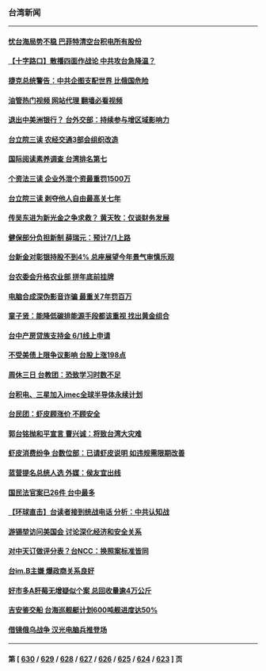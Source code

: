 ### 台湾新闻
---
#### [忧台海局势不稳 巴菲特清空台积电所有股份](../../pages/ncid1349361/n13998249.md?05170445) 
#### [【十字路口】散播四面作战论 中共攻台急降温？](../../pages/ncid1349361/n13998217.md?05170445) 
#### [捷克总统警告：中共企图支配世界 比俄国危险](../../pages/ncid1349361/n13998193.md?05170445) 
#### [油管热门视频 网站代理 翻墙必看视频](http://138.2.39.72:81/youtube.html?epic-marker?05170445)
#### [退出中美洲银行？ 台外交部：持续参与增区域影响力](../../pages/ncid1349361/n13998190.md?05170445) 
#### [台立院三读 农经交通3部会组织改造](../../pages/ncid1349361/n13998174.md?05170445) 
#### [国际阅读素养调查 台湾排名第七](../../pages/ncid1349361/n13998191.md?05170445) 
#### [个资法三读 企业外泄个资最重罚1500万](../../pages/ncid1349361/n13998196.md?05170445) 
#### [台立院三读 剥夺他人自由最高关七年](../../pages/ncid1349361/n13998201.md?05170445) 
#### [传吴东进为新光金之争求救？ 黄天牧：仅谈财务发展](../../pages/ncid1349361/n13998182.md?05170445) 
#### [健保部分负担新制 薛瑞元：预计7/1上路](../../pages/ncid1349361/n13998181.md?05170445) 
#### [台新金对彰银持股不到4% 总座展望今年景气审慎乐观](../../pages/ncid1349361/n13998176.md?05170445) 
#### [台农委会升格农业部 拼年底前挂牌](../../pages/ncid1349361/n13998177.md?05170445) 
#### [电脑合成深伪影音诈骗 最重关7年罚百万](../../pages/ncid1349361/n13998179.md?05170445) 
#### [童子贤：能降低碳排能源手段都该重视 找出黄金组合](../../pages/ncid1349361/n13998171.md?05170445) 
#### [台中产房贷族支持金 6/1线上申请](../../pages/ncid1349361/n13998184.md?05170445) 
#### [不受美债上限争议影响 台股上涨198点](../../pages/ncid1349361/n13998170.md?05170445) 
#### [周休三日 台教团：恐致学习时数不足](../../pages/ncid1349361/n13998183.md?05170445) 
#### [台积电、三星加入imec全球半导体永续计划](../../pages/ncid1349361/n13998173.md?05170445) 
#### [台民团：虾皮顾涨价 不顾安全](../../pages/ncid1349361/n13998132.md?05170445) 
#### [郭台铭抛和平宣言 曹兴诚：将致台湾大灾难](../../pages/ncid1349361/n13998124.md?05170445) 
#### [虾皮消费纷争 台数位部：已请虾皮说明 如违规需限期改善](../../pages/ncid1349361/n13998126.md?05170445) 
#### [蓝营提名总统人选 外媒：侯友宜出线](../../pages/ncid1349361/n13998106.md?05170445) 
#### [国民法官案已26件 台中最多](../../pages/ncid1349361/n13998083.md?05170445) 
#### [【环球直击】台读者接到统战电话 分析：中共认知战](../../pages/ncid1349361/n13997762.md?05170445) 
#### [游锡堃访问美国会 讨论深化经济和安全关系](../../pages/ncid1349361/n13997676.md?05170445) 
#### [对中天订做评分表？台NCC：换照案标准皆同](../../pages/ncid1349361/n13997542.md?05170445) 
#### [台im.B主嫌 爆政商关系良好](../../pages/ncid1349361/n13997531.md?05170445) 
#### [好市多A肝莓无增疑似个案 总回收量逾4万公斤](../../pages/ncid1349361/n13997544.md?05170445) 
#### [吉安鉴交船 台海巡舰艇计划600吨舰进度达50%](../../pages/ncid1349361/n13997534.md?05170445) 
#### [借镜俄乌战争 汉光电脑兵推登场](../../pages/ncid1349361/n13997529.md?05170445) 

---
#### 第 [ [630](./630.md?05170445) / [629](./629.md?05170445) / [628](./628.md?05170445) / [627](./627.md?05170445) / [626](./626.md?05170445) / [625](./625.md?05170445) / [624](./624.md?05170445) / [623](./623.md?05170445) ] 页
